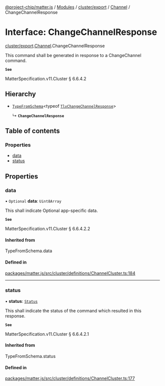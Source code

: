 [@project-chip/matter.js](../README.md) / [Modules](../modules.md) / [cluster/export](../modules/cluster_export.md) / [Channel](../modules/cluster_export.Channel.md) / ChangeChannelResponse

# Interface: ChangeChannelResponse

[cluster/export](../modules/cluster_export.md).[Channel](../modules/cluster_export.Channel.md).ChangeChannelResponse

This command shall be generated in response to a ChangeChannel command.

**`See`**

MatterSpecification.v11.Cluster § 6.6.4.2

## Hierarchy

- [`TypeFromSchema`](../modules/tlv_export.md#typefromschema)\<typeof [`TlvChangeChannelResponse`](../modules/cluster_export.Channel.md#tlvchangechannelresponse)\>

  ↳ **`ChangeChannelResponse`**

## Table of contents

### Properties

- [data](cluster_export.Channel.ChangeChannelResponse.md#data)
- [status](cluster_export.Channel.ChangeChannelResponse.md#status)

## Properties

### data

• `Optional` **data**: `Uint8Array`

This shall indicate Optional app-specific data.

**`See`**

MatterSpecification.v11.Cluster § 6.6.4.2.2

#### Inherited from

TypeFromSchema.data

#### Defined in

[packages/matter.js/src/cluster/definitions/ChannelCluster.ts:184](https://github.com/project-chip/matter.js/blob/0c058ae17fdba4c0b89b8b13c309011d51782299/packages/matter.js/src/cluster/definitions/ChannelCluster.ts#L184)

___

### status

• **status**: [`Status`](../enums/cluster_export.Channel.Status.md)

This shall indicate the status of the command which resulted in this response.

**`See`**

MatterSpecification.v11.Cluster § 6.6.4.2.1

#### Inherited from

TypeFromSchema.status

#### Defined in

[packages/matter.js/src/cluster/definitions/ChannelCluster.ts:177](https://github.com/project-chip/matter.js/blob/0c058ae17fdba4c0b89b8b13c309011d51782299/packages/matter.js/src/cluster/definitions/ChannelCluster.ts#L177)
